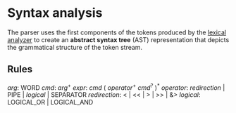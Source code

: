 # Syntax analysis

The parser uses the first components of the tokens produced by the [lexical analyzer](../lexer/README.md) to create an **abstract syntax tree** (AST) representation that depicts the grammatical structure of the token stream.

## Rules

_arg_:		WORD
_cmd_:		_arg_<sup>+</sup>
_expr_:		_cmd_ ( _operator_<sup>+</sup> _cmd_<sup>?</sup> )<sup>*</sup>
_operator_: 	_redirection_ | PIPE | _logical_ | SEPARATOR
_redirection_:	< | << | > | >> | &>
_logical_: 	LOGICAL_OR | LOGICAL_AND
